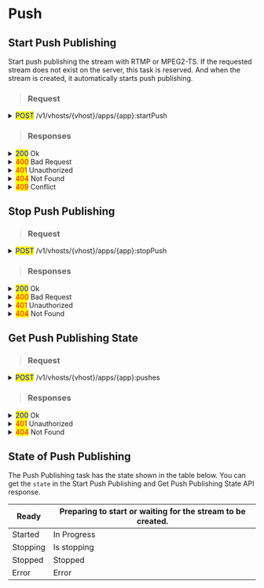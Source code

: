 # Push

## Start Push Publishing

Start  push publishing the stream with RTMP or MPEG2-TS. If the requested stream does not exist on the server, this task is reserved. And when the stream is created, it automatically starts push publishing.

> ### Request

<details>

<summary><mark style="color:blue;">POST</mark> /v1/vhosts/{vhost}/apps/{app}:startPush</summary>

#### **Header**

```http
Authorization: Basic {credentials}

# Authorization
    Credentials for HTTP Basic Authentication created with <AccessToken>
```

#### Body : RTMP

{% code overflow="wrap" %}
```json
{
  "id": "{unique_push_id}",
  "stream": {
    "name": "{output_stream_name}",
    "variantNames": [ "h264_fhd", "aac" ]
  },
  "protocol": "rtmp",
  "url":"rtmp://{host}[:port]/{app_name}",
  "streamKey":"{stream_name}"
}

# id (required)
    unique ID to identify the task
    
# stream (required)
    ## name (required)
        output stream name
        
    ## variantNames (optional)
        Array of track names to publsh. 
        This value is Encodes.[Video|Audio|Data].Name in the OutputProfile
        setting.
        
        If empty, The first track among video tracks (by ID) and the first 
        track among audio tracks (by ID) are selected automatically.

# protocol (required)
    rtmp
    
# url (required) 
    address of destination
    
# streamKey (required)
    RTMP stream key
```
{% endcode %}

#### Body : MPEG2-TS

```json
{
  "id": "{unique_push_id}",
  "stream": {
    "name": "{output_stream_name}",
    "variantNames": []
  },
  "protocol": "mpegts",
  "url": "udp://{host}[:port]",
  "streamKey": ""
}

# id (required)
    unique ID to identify the task
    
# stream (required)
    ## name (required)
        output stream name
        
    ## variantNames (optional)
        Array of track names to publsh. 
        This value is Encodes.[Video|Audio|Data].Name in the OutputProfile
        setting.
        
        If empty, all tracks will be sent.

# protocol (required)
    mpegts
    
# url (required) 
    address of destination
    
# streamKey (optional)
    not used with mpegts
```

</details>

> ### Responses

<details>

<summary><mark style="color:blue;">200</mark> Ok</summary>

The request has succeeded

#### **Header**

```
Content-Type: application/json
```

#### **Body**

Please note that `responses` are incorrectly returned in Json array format for version 0.15.3 and earlier.

```json
{
    "statusCode": 200,
    "message": "OK",
    "response": {
        "id": "{unique_push_id}",
        "state": "ready",
            
        "vhost": "default",
        "app": "app",
        "stream": {
            "name": "{output_stream_name}",
            "trackIds": [],
            "variantNames": []
        },
            
        "protocol": "rtmp",
        "url": "rtmp://{host}[:port]/{app_name}",
        "streamKey": "{stream_name}",
            
        "sentBytes": 0,
        "sentTime": 0,
        "sequence": 0,
        "totalsentBytes": 0,
        "totalsentTime": 0,
            
        "createdTime": "2023-03-15T23:02:34.371+09:00",
        "startTime": "1970-01-01T09:00:00.000+09:00",
        "finishTime": "1970-01-01T09:00:00.000+09:00"
    }
}

# statusCode
    Same as HTTP Status Code
# message
    A human-readable description of the response code
# response
    Created push publishing task information
```

</details>

<details>

<summary><mark style="color:red;">400</mark> Bad Request</summary>

Invalid request.

</details>

<details>

<summary><mark style="color:red;">401</mark> Unauthorized</summary>

Authentication required

#### **Header**

```http
WWW-Authenticate: Basic realm=”OvenMediaEngine”
```

#### **Body**

```json
{
    "message": "[HTTP] Authorization header is required to call API (401)",
    "statusCode": 401
}
```

</details>

<details>

<summary><mark style="color:red;">404</mark> Not Found</summary>

The given vhost or application name could not be found.

#### **Body**

```json
{
    "message": "[HTTP] Could not find the application: [vhost/app1] (404)",
    "statusCode": 404
}
```

</details>

<details>

<summary><mark style="color:red;">409</mark> Conflict</summary>

duplicate ID

</details>

## Stop Push Publishing

> ### Request

<details>

<summary><mark style="color:blue;">POST</mark> /v1/vhosts/{vhost}/apps/{app}:stopPush</summary>

#### **Header**

```http
Authorization: Basic {credentials}

# Authorization
    Credentials for HTTP Basic Authentication created with <AccessToken>
```

#### Body&#x20;

{% code overflow="wrap" %}
```json
{
    "id": "{unique_push_id}"
}

# id (required)
    unique ID to identify the push publishing task
```
{% endcode %}

</details>

> ### Responses

<details>

<summary><mark style="color:blue;">200</mark> Ok</summary>

The request has succeeded

#### **Header**

```
Content-Type: application/json
```

#### **Body**

```json
{
    "statusCode": 200,
    "message": "OK",
}

# statusCode
	Same as HTTP Status Code
# message
	A human-readable description of the response code
```

</details>

<details>

<summary><mark style="color:red;">400</mark> Bad Request</summary>

Invalid request.

</details>

<details>

<summary><mark style="color:red;">401</mark> Unauthorized</summary>

Authentication required

#### **Header**

```http
WWW-Authenticate: Basic realm=”OvenMediaEngine”
```

#### **Body**

```json
{
    "message": "[HTTP] Authorization header is required to call API (401)",
    "statusCode": 401
}
```

</details>

<details>

<summary><mark style="color:red;">404</mark> Not Found</summary>

The given vhost/application name or id of recording task could not be found.

#### **Body**

```json
{
    "message": "[HTTP] Could not find the application: [vhost/app1] (404)",
    "statusCode": 404
}
```

</details>

## Get Push Publishing State

> ### Request

<details>

<summary><mark style="color:blue;">POST</mark> /v1/vhosts/{vhost}/apps/{app}:pushes</summary>

#### **Header**

```http
Authorization: Basic {credentials}

# Authorization
    Credentials for HTTP Basic Authentication created with <AccessToken>
```

#### Body&#x20;

{% code overflow="wrap" %}
```json
{
    "id": "{unique_push_id}"
}

# id (optional)
    unique ID to identify the push publishing task. If no id is given in the request, the full list is returned.
```
{% endcode %}

</details>

> ### Responses

<details>

<summary><mark style="color:blue;">200</mark> Ok</summary>

The request has succeeded

#### **Header**

```
Content-Type: application/json
```

#### **Body**

The `response` is <mark style="color:green;">Json array</mark> format.

```json
{
    "statusCode": 200,
    "message": "OK",
    "response": [
        {
            "id": "{unique_push_id}",
            "state": "started",
            
            "vhost": "default",
            "app": "app",
            "stream": {
                "name": "{output_stream_name}",
                "trackIds": [],
                "variantNames": []
            },
            
            "protocol": "rtmp",
            "url": "rtmp://{host}[:port]/{app_name}",
            "streamKey": "{stream_name}",
            
            "sentBytes": 0,
            "sentTime": 0,
            "sequence": 0,
            "totalsentBytes": 0,
            "totalsentTime": 0,
            
            "createdTime": "2023-03-15T23:02:34.371+09:00",
            "startTime": "1970-01-01T09:00:00.000+09:00",
            "finishTime": "1970-01-01T09:00:00.000+09:00"
        },
        {
            "id": "4",
            ...
        }
    ]
}

# statusCode
	Same as HTTP Status Code
# message
	A human-readable description of the response code
# response
	Information of recording tasks. If there is no recording task, 
	response with empty array ("response": [])
```

</details>

<details>

<summary><mark style="color:red;">401</mark> Unauthorized</summary>

Authentication required

#### **Header**

```http
WWW-Authenticate: Basic realm=”OvenMediaEngine”
```

#### **Body**

```json
{
    "message": "[HTTP] Authorization header is required to call API (401)",
    "statusCode": 401
}
```

</details>

<details>

<summary><mark style="color:red;">404</mark> Not Found</summary>

The given vhost or application name could not be found.

#### **Body**

```json
{
    "message": "[HTTP] Could not find the application: [vhost/app1] (404)",
    "statusCode": 404
}
```

</details>

## State of Push Publishing

The Push Publishing task has the state shown in the table below. You can get the `state` in the Start Push Publishing and Get Push Publishing State API response.

| Ready    | Preparing to start or waiting for the stream to be created. |
| -------- | ----------------------------------------------------------- |
| Started  | In Progress                                                 |
| Stopping | Is stopping                                                 |
| Stopped  | Stopped                                                     |
| Error    | Error                                                       |

